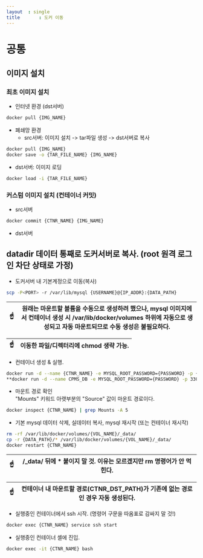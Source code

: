 ```yaml
---
layout	: single
title		: 도커 이동
---
```

# 공통
## 이미지 설치
### 최초 이미지 설치
* 인터넷 환경 (dst서버)
```sh
docker pull {IMG_NAME}
```
* 폐쇄망 환경
  + src서버: 이미지 설치 -> tar파일 생성 -> dst서버로 복사
```sh
docker pull {IMG_NAME}
docker save -o {TAR_FILE_NAME} {IMG_NAME}
```
  + dst서버: 이미지 로딩
```sh
docker load -i {TAR_FILE_NAME}
```
### 커스텀 이미지 설치 (컨테이너 커밋)
* src서버
```sh
docker commit {CTNR_NAME} {IMG_NAME}
```
* dst서버


## datadir 데이터 통째로 도커서버로 복사. (root 원격 로그인 차단 상태로 가정)
* 도커서버 내 기본계정으로 이동(복사)
```sh
scp -P<PORT> -r /var/lib/mysql {USERNAME}@{IP_ADDR}:{DATA_PATH}
```

|:point_up:| 원래는 마운트할 볼륨을 수동으로 생성하려 했으나, mysql 이미지에서 컨테이너 생성 시 /var/lib/docker/volumes 하위에 자동으로 생성되고 자동 마운트되므로 수동 생성은 불필요하다.|
|--|--|

|:point_up:| 이동한 파일/디렉터리에 chmod 생략 가능.|
|--|--|

* 컨테이너 생성 & 실행.
```sh
docker run -d --name {CTNR_NAME} -e MYSQL_ROOT_PASSWORD={PASSWORD} -p {EXT_PORT}:{INT_PORT} {IMG_NAME}
**docker run -d --name CPMS_DB -e MYSQL_ROOT_PASSWORD={PASSWORD} -p 33061:3306 -p 452:22 mysql:CPMS_DB**
```

* 마운트 경로 확인   
"Mounts" 키워드 아랫부분의 "Source" 값이 마운트 경로이다.
```sh
docker inspect {CTNR_NAME} | grep Mounts -A 5
```

* 기본 mysql 데이터 삭제, 실데이터 복사, mysql 재시작 (또는 컨테이너 재시작) 
```sh
rm -rf /var/lib/docker/volumes/{VOL_NAME}/_data/
cp -r {DATA_PATH}/* /var/lib/docker/volumes/{VOL_NAME}/_data/
docker restart {CTNR_NAME}
```
|:point_up:| /_data/ 뒤에 * 붙이지 말 것. 이유는 모르겠지만 rm 명령어가 안 먹힌다.|
|--|--|

|:point_up:| 컨테이너 내 마운트할 경로(CTNR_DST_PATH)가 기존에 없는 경로인 경우 자동 생성된다.|
|--|--|

* 실행중인 컨테이너에서 ssh 시작. (명령어 구문을 따옴표로 감싸지 말 것!)
```sh
docker exec {CTNR_NAME} service ssh start
```

* 실행중인 컨테이너 셸에 진입.
```sh
docker exec -it {CTNR_NAME} bash
```

